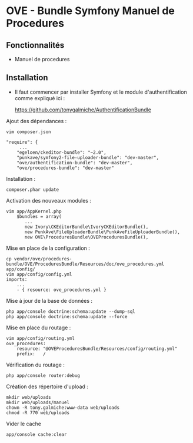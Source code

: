 OVE - Bundle Symfony Manuel de Procedures
=========================



## Fonctionnalités

* Manuel de procedures


## Installation

* Il faut commencer par installer Symfony et le module d'authentification comme expliqué ici : 

    https://github.com/tonygalmiche/AuthentificationBundle


Ajout des dépendances : 

    vim composer.json

    "require": {
         ...
        "egeloen/ckeditor-bundle": "~2.0",
        "punkave/symfony2-file-uploader-bundle": "dev-master",
        "ove/authentification-bundle": "dev-master",
        "ove/procedures-bundle": "dev-master"

Installation : 

    composer.phar update


Activation des nouveaux modules : 

    vim app/AppKernel.php
        $bundles = array(
           ...
           new Ivory\CKEditorBundle\IvoryCKEditorBundle(),
           new PunkAve\FileUploaderBundle\PunkAveFileUploaderBundle(),
           new OVE\ProceduresBundle\OVEProceduresBundle(),

Mise en place de la configuration : 

    cp vendor/ove/procedures-bundle/OVE/ProceduresBundle/Resources/doc/ove_procedures.yml app/config/
    vim app/config/config.yml
    imports:
        ...
        - { resource: ove_procedures.yml }

Mise à jour de la base de données : 

    php app/console doctrine:schema:update --dump-sql
    php app/console doctrine:schema:update --force


Mise en place du routage : 

    vim app/config/routing.yml 
    ove_procedures:
        resource: "@OVEProceduresBundle/Resources/config/routing.yml"
        prefix:   /

Vérification du routage : 

    php app/console router:debug

Création des répertoire d'upload : 

    mkdir web/uploads
    mkdir web/uploads/manuel
    chown -R tony.galmiche:www-data web/uploads
    chmod -R 770 web/uploads


Vider le cache

    app/console cache:clear





